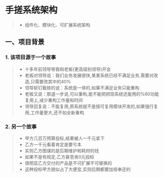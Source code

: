 # 手搓系统架构
>* 组件化、模块化、可扩展系统架构

## 一、项目背景
### 1. 该项目源于一个故事
>* 十多年前领导带我和老板(更高级别领导)开会
>* 老板对领导说：我们业务发展很快,某某系统已经不满足业务,需要对改造,只需要改其中的40%
>* 领导斩钉截铁的说：系统是一体的,如果不满足业务只能重构
>* 老板又说：那退一步说,可以重构,能不能把把现系统还能用的%60功能复用上,减少重构工作量和时间
>* 领导回复说：不能复用,原系统就不是按可复用模块开发的,如果强行复用,工作量更大,还不如全新重构

### 2. 另一个故事
>* 甲方几百万预算投标,结果被人一千元拿下
>* 乙方一千元看着肯定是要亏本
>* 实则乙方图谋的是后期维护和耗材的钱
>* 如果不是有规定,乙方甚至肯0元投标
>* 很明显乙方交付的产品是不可扩展不可替换的
>* 这种投标甲方貌似占了大便宜,实则后期都要加倍奉还的